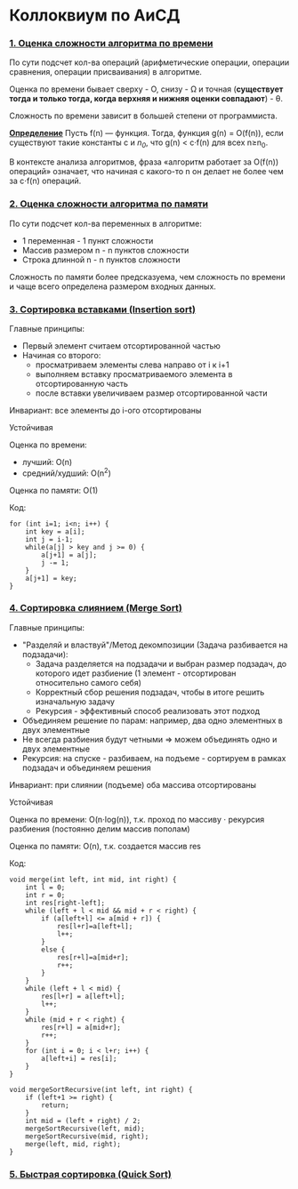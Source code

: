 # Коллоквиум по АиСД

### <ins> 1. Оценка сложности алгоритма по времени </ins> 

По сути подсчет кол-ва операций (арифметические операции,
операции сравнения, операции присваивания) в алгоритме.

Оценка по времени бывает сверху - O, снизу - Ω и точная (**существует тогда
и только тогда, когда верхняя и нижняя оценки совпадают**) - θ.

Сложность по времени зависит в большей степени от программиста.

**<ins>Определение</ins>** Пусть f(n) — функция. Тогда, функция
g(n) = O(f(n)), если существуют такие константы c и
*n<sub>0</sub>*, что g(n) < c·f(n) для всех n≥n<sub>0</sub>.

В контексте анализа алгоритмов, фраза «алгоритм работает за
O(f(n)) операций» означает, что начиная с какого-то n он делает
не более чем за c⋅f(n) операций.

### <ins> 2. Оценка сложности алгоритма по памяти </ins>

По сути подсчет кол-ва переменных в алгоритме:

- 1 переменная - 1 пункт сложности
- Массив размером n - n пунктов сложности
- Строка длинной n - n пунктов сложности

Сложность по памяти более предсказуема, чем сложность по времени
и чаще всего определена размером входных данных.

### <ins> 3. Сортировка вставками (Insertion sort) </ins>

Главные принципы:
- Первый элемент считаем отсортированной частью
- Начиная со второго: 
  - просматриваем элементы слева направо от i к i+1
  - выполняем вставку просматриваемого элемента в отсортированную часть
  - после вставки увеличиваем размер отсортированной части

Инвариант: все элементы до i-ого отсортированы

Устойчивая

Оценка по времени: 
- лучший: O(n)
- средний/худший: O(n<sup>2</sup>)

Оценка по памяти: O(1)

Код:
```
for (int i=1; i<n; i++) {
    int key = a[i];
    int j = i-1;
    while(a[j] > key and j >= 0) {
        a[j+1] = a[j];
        j -= 1;
    }
    a[j+1] = key;
}
```

### <ins> 4. Сортировка слиянием (Merge Sort) </ins>

Главные принципы:
- "Разделяй и властвуй"/Метод декомпозиции (Задача разбивается на подзадачи):
  - Задача разделяется на подзадачи и выбран размер подзадач, до которого
идет разбиение (1 элемент - отсортирован относительно самого себя)
  - Корректный сбор решения подзадач, чтобы в итоге решить изначальную задачу
  - Рекурсия - эффективный способ реализовать этот подход
- Объединяем решение по парам: например, два одно элементных в двух элементные
- Не всегда разбиения будут четными => можем объединять одно и двух 
элементные
- Рекурсия: на спуске - разбиваем, на подъеме - сортируем в 
рамках подзадач и объединяем решения

Инвариант: при слиянии (подъеме) оба массива отсортированы

Устойчивая

Оценка по времени: O(n⋅log(n)), т.к. проход по массиву ⋅ рекурсия разбиения (постоянно
делим массив пополам)

Оценка по памяти: O(n), т.к. создается массив res

Код:
```
void merge(int left, int mid, int right) {
    int l = 0;
    int r = 0;
    int res[right-left];
    while (left + l < mid && mid + r < right) {
        if (a[left+l] <= a[mid + r]) {
            res[l+r]=a[left+l];
            l++;
        }
        else {
            res[r+l]=a[mid+r];
            r++;
        }
    }
    while (left + l < mid) {
        res[l+r] = a[left+l];
        l++;
    }
    while (mid + r < right) {
        res[r+l] = a[mid+r];
        r++;
    }
    for (int i = 0; i < l+r; i++) {
        a[left+i] = res[i];
    }
}

void mergeSortRecursive(int left, int right) {
    if (left+1 >= right) {
        return;
    }
    int mid = (left + right) / 2;
    mergeSortRecursive(left, mid);
    mergeSortRecursive(mid, right);
    merge(left, mid, right);
}
```

### <ins> 5. Быстрая сортировка (Quick Sort) </ins>

